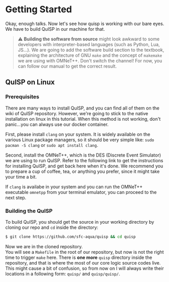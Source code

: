 # Getting Started

Okay, enough talks. Now let's see how quisp is working with our bare eyes. We have to build QuISP in our machine for that.

> :warning: **Building the software from source** might look awkward to some developers with interpreter-based languages (such as Python, Lua, JS...). We are going to add the software build section to the textbook, explaining the architecture of GNU `make` and the concept of `makemake` we are using with OMNeT++. Don't switch the channel! For now, you can follow our manual to get the correct result.

## QuISP on Linux
### Prerequisites
There are many ways to install QuISP, and you can find all of them on the wiki of QuISP repository. However, we're going to stick to the native installation on linux in this tutorial. When this method is not working, don't panic...you can always use our docker container.  

First, please install `clang` on your system. It is widely available on the various Linux package managers, so it should be very simple like: `sudo pacman -S clang` or `sudo apt install clang`.  

Second, install the OMNeT++, which is the DES (Discrete Event Simulator) we are using to run QuISP. Refer to the following link to get the instructions for installing QuISP, and get back here when it's done. We recommend you to prepare a cup of coffee, tea, or anything you prefer, since it might take your time a bit.  

If `clang` is availabe in your system and you can run the OMNeT++ executable `omnetpp` from your terminal emulator, you can proceed to the next step.

### Building the QuISP
To build QuISP, you should get the source in your working directory by cloning our repo and `cd` inside the directory:  
```bash
$ git clone https://github.com/sfc-aqua/quisp && cd quisp
```   
Now we are in the cloned repository.  
You will see a `Makefile` in the root of our repository, but now is not the right time to trigger `make` here. There is **one more** `quisp` directory inside the repository, and that is where the most of our core logic source codes live. This might cause a bit of confusion, so from now on I will always write their locations in a following form: `quisp/` and `quisp/quisp/`.

